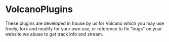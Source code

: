 # VolcanoPlugins

These plugins are developed in house by us for Volcano which you may use freely, fork and modify for your own use, or reference to fix "bugs" on your website we abuse to get track info and stream.
